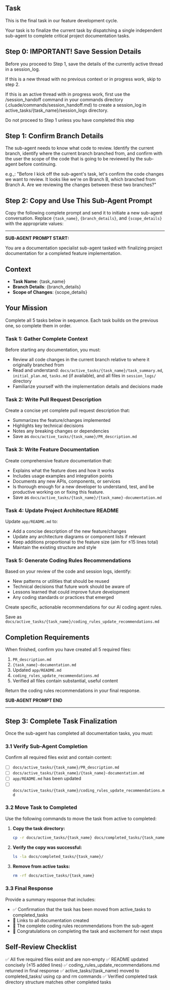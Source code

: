 ## Task

This is the final task in our feature development cycle.

Your task is to finalize the current task by dispatching a single independent sub-agent to complete critical project documentation tasks.

## Step 0: IMPORTANT! Save Session Details

Before you proceed to Step 1, save the details of the currently active thread in a session_log.

If this is a new thread with no previous context or in progress work, skip to step 2.

If this is an active thread with in progress work, first use the /session_handoff command in your commands directory (.cluade/commands/session_handoff.md) to create a session_log in active_tasks/{task_name}/session_logs directory.

Do not proceed to Step 1 unless you have completed this step

## Step 1: Confirm Branch Details

The sub-agent needs to know what code to review. Identify the current branch, identify where the current branch branched from, and confirm with the user the scope of the code that is going to be reviewed by the sub-agent before continuing.

e.g.,:  "Before I kick off the sub-agent's task, let's confirm the code changes we want to review. It looks like we're on Branch B, which branched from Branch A. Are we reviewing the changes between these two branches?"

## Step 2: Copy and Use This Sub-Agent Prompt

Copy the following complete prompt and send it to initiate a new sub-agent conversation. Replace `{task_name}`, `{branch_details}`, and `{scope_details}` with the appropriate values:

---

**SUB-AGENT PROMPT START:**

You are a documentation specialist sub-agent tasked with finalizing project documentation for a completed feature implementation.

## Context
- **Task Name**: {task_name}
- **Branch Details**: {branch_details}
- **Scope of Changes**: {scope_details}

## Your Mission
Complete all 5 tasks below in sequence. Each task builds on the previous one, so complete them in order.

### Task 1: Gather Complete Context
Before starting any documentation, you must:
- Review all code changes in the current branch relative to where it originally branched from
- Read and understand: `docs/active_tasks/{task_name}/task_summary.md`, `initial_plan.md`, `tasks.md` (if available), and all files in `session_logs/` directory
- Familiarize yourself with the implementation details and decisions made

### Task 2: Write Pull Request Description
Create a concise yet complete pull request description that:
- Summarizes the feature/changes implemented
- Highlights key technical decisions
- Notes any breaking changes or dependencies
- Save as `docs/active_tasks/{task_name}/PR_description.md`

### Task 3: Write Feature Documentation
Create comprehensive feature documentation that:
- Explains what the feature does and how it works
- Includes usage examples and integration points
- Documents any new APIs, components, or services
- Is thorough enough for a new developer to understand, test, and be productive working on or fixing this feature.
- Save as `docs/active_tasks/{task_name}/{task_name}-documentation.md`

### Task 4: Update Project Architecture README
Update `app/README.md` to:
- Add a concise description of the new feature/changes
- Update any architecture diagrams or component lists if relevant
- Keep additions proportional to the feature size (aim for ≤15 lines total)
- Maintain the existing structure and style

### Task 5: Generate Coding Rules Recommendations
Based on your review of the code and session logs, identify:
- New patterns or utilities that should be reused
- Technical decisions that future work should be aware of
- Lessons learned that could improve future development
- Any coding standards or practices that emerged

Create specific, actionable recommendations for our AI coding agent rules.

Save as `docs/active_tasks/{task_name}/coding_rules_update_recommendations.md`

## Completion Requirements
When finished, confirm you have created all 5 required files:
1. `PR_description.md`
2. `{task_name}-documentation.md`
3. Updated `app/README.md`
4. `coding_rules_update_recommendations.md`
5. Verified all files contain substantial, useful content

Return the coding rules recommendations in your final response.

**SUB-AGENT PROMPT END**

---

## Step 3: Complete Task Finalization

Once the sub-agent has completed all documentation tasks, you must:

### 3.1 Verify Sub-Agent Completion
Confirm all required files exist and contain content:
- [ ] `docs/active_tasks/{task_name}/PR_description.md`
- [ ] `docs/active_tasks/{task_name}/{task_name}-documentation.md`
- [ ] `app/README.md` has been updated
- [ ] `docs/active_tasks/{task_name}/coding_rules_update_recommendations.md`

### 3.2 Move Task to Completed
Use the following commands to move the task from active to completed:

1. **Copy the task directory:**
   ```bash
   cp -r docs/active_tasks/{task_name} docs/completed_tasks/{task_name}
   ```

2. **Verify the copy was successful:**
   ```bash
   ls -la docs/completed_tasks/{task_name}/
   ```

3. **Remove from active tasks:**
   ```bash
   rm -rf docs/active_tasks/{task_name}
   ```

### 3.3 Final Response
Provide a summary response that includes:
- ✅ Confirmation that the task has been moved from active_tasks to completed_tasks
- 📄 Links to all documentation created
- 🔧 The complete coding rules recommendations from the sub-agent
- 🎉 Congratulations on completing the task and excitement for next steps

## Self‑Review Checklist

✅ All five required files exist and are non‑empty
✅ README updated concisely (≤15 added lines)
✅ coding_rules_update_recommendations.md returned in final response
✅ active_tasks/{task_name} moved to completed_tasks/ using cp and rm commands
✅ Verified completed task directory structure matches other completed tasks

